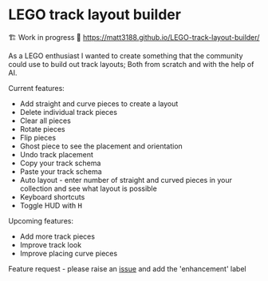 # LEGO track layout builder

🏗️ Work in progress 🚧
https://matt3188.github.io/LEGO-track-layout-builder/

As a LEGO enthusiast I wanted to create something that the community could use
to build out track layouts; Both from scratch and with the help of AI.

Current features:
- Add straight and curve pieces to create a layout
- Delete individual track pieces
- Clear all pieces
- Rotate pieces
- Flip pieces
- Ghost piece to see the placement and orientation
- Undo track placement
- Copy your track schema
- Paste your track schema
- Auto layout - enter number of straight and curved pieces in your collection and see what layout is possible
- Keyboard shortcuts
- Toggle HUD with <kbd>H</kbd>

Upcoming features:
- Add more track pieces
- Improve track look
- Improve placing curve pieces

Feature request - please raise an [issue](https://github.com/matt3188/LEGO-track-layout-builder/issues/new) and add the 'enhancement' label
